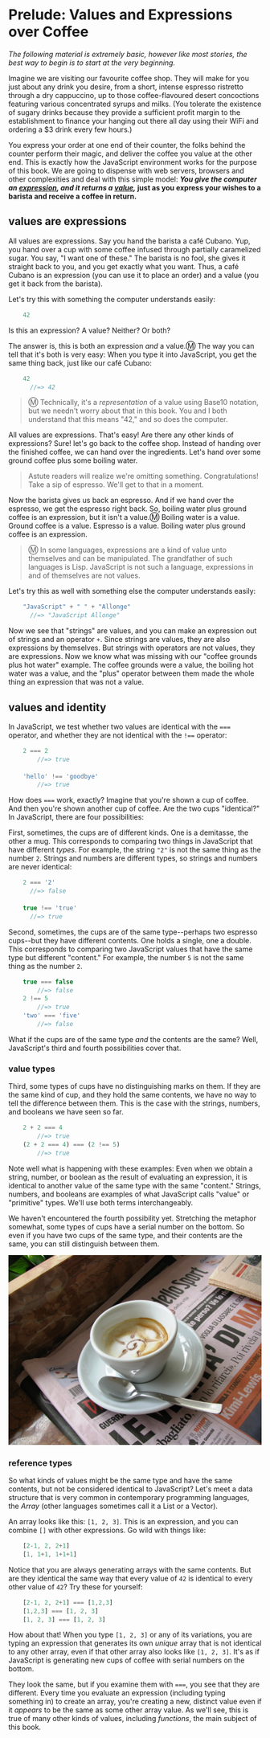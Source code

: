 # Prelude: Values and Expressions over Coffee

*The following material is extremely basic, however like most stories, the best way to begin is to start at the very beginning.*

Imagine we are visiting our favourite coffee shop. They will make for you just about any drink you desire, from a short, intense espresso ristretto through a dry cappuccino, up to those coffee-flavoured desert concoctions featuring various concentrated syrups and milks. (You tolerate the existence of sugary drinks because they provide a sufficient profit margin to the establishment to finance your hanging out there all day using their WiFi and ordering a $3 drink every few hours.)

You express your order at one end of their counter, the folks behind the counter perform their magic, and deliver the coffee you value at the other end. This is exactly how the JavaScript environment works for the purpose of this book. We are going to dispense with web servers, browsers and other complexities and deal with this simple model: ***You give the computer an [expression], and it returns a [value],* just as you express your wishes to a barista and receive a coffee in return.**

[expression]: https://en.wikipedia.org/wiki/Expression_(computer_science)
[value]: https://en.wikipedia.org/wiki/Value_(computer_science)

## values are expressions

All values are expressions. Say you hand the barista a café Cubano. Yup, you hand over a cup with some coffee infused through partially caramelized sugar. You say, "I want one of these." The barista is no fool, she gives it straight back to you, and you get exactly what you want. Thus, a café Cubano is an expression (you can use it to place an order) and a value (you get it back from the barista).

Let's try this with something the computer understands easily:
```javascript
    42
```
Is this an expression? A value? Neither? Or both?

The answer is, this is both an expression *and* a value.:m: The way you can tell that it's both is very easy: When you type it into JavaScript, you get the same thing back, just like our café Cubano:
```javascript
    42
      //=> 42
```
>:m: Technically, it's a *representation* of a value using Base10 notation, but we needn't worry about that in this book. You and I both understand that this means "42," and so does the computer.

All values are expressions. That's easy! Are there any other kinds of expressions? Sure! let's go back to the coffee shop. Instead of handing over the finished coffee, we can hand over the ingredients. Let's hand over some ground coffee plus some boiling water.

> Astute readers will realize we're omitting something. Congratulations! Take a sip of espresso. We'll get to that in a moment.

Now the barista gives us back an espresso. And if we hand over the espresso, we get the espresso right back. So, boiling water plus ground coffee is an expression, but it isn't a value.:m: Boiling water is a value. Ground coffee is a value. Espresso is a value. Boiling water plus ground coffee is an expression.

>:m: In some languages, expressions are a kind of value unto themselves and can be manipulated. The grandfather of such languages is Lisp. JavaScript is not such a language, expressions in and of themselves are not values.

Let's try this as well with something else the computer understands easily:
```javascript
    "JavaScript" + " " + "Allonge"
      //=> "JavaScript Allonge"
```
Now we see that "strings" are values, and you can make an expression out of strings and an operator `+`. Since strings are values, they are also expressions by themselves. But strings with operators are not values, they are expressions. Now we know what was missing with our "coffee grounds plus hot water" example. The coffee grounds were a value, the boiling hot water was a value, and the "plus" operator between them made the whole thing an expression that was not a value.

## values and identity

In JavaScript, we test whether two values are identical with the `===` operator, and whether they are not identical with the `!==` operator:
```javascript
	2 === 2
		//=> true
		
	'hello' !== 'goodbye'
		//=> true
```			
How does `===` work, exactly? Imagine that you're shown a cup of coffee. And then you're shown another cup of coffee. Are the two cups "identical?" In JavaScript, there are four possibilities:

First, sometimes, the cups are of different kinds. One is a demitasse, the other a mug. This corresponds to comparing two things in JavaScript that have different *types*. For example, the string `"2"` is not the same thing as the number `2`. Strings and numbers are different types, so strings and numbers are never identical:
```javascript
    2 === '2'
      //=> false
      
    true !== 'true'
      //=> true
```
Second, sometimes, the cups are of the same type--perhaps two espresso cups--but they have different contents. One holds a single, one a double. This corresponds to comparing two JavaScript values that have the same type but different "content." For example, the number `5` is not the same thing as the number `2`.
```javascript
	true === false
		//=> false
	2 !== 5
		//=> true
	'two' === 'five'
		//=> false
```
What if the cups are of the same type *and* the contents are the same? Well, JavaScript's third and fourth possibilities cover that.

### value types

Third, some types of cups have no distinguishing marks on them. If they are the same kind of cup, and they hold the same contents, we have no way to tell the difference between them. This is the case with the strings, numbers, and booleans we have seen so far.
```javascript
	2 + 2 === 4
		//=> true
	(2 + 2 === 4) === (2 !== 5)
		//=> true
```      
Note well what is happening with these examples: Even when we obtain a string, number, or boolean as the result of evaluating an expression, it is identical to another value of the same type with the same "content." Strings, numbers, and booleans are examples of what JavaScript calls "value" or "primitive" types. We'll use both terms interchangeably.

We haven't encountered the fourth possibility yet. Stretching the metaphor somewhat, some types of cups have a serial number on the bottom. So even if you have two cups of the same type, and their contents are the same, you can still distinguish between them.

![Cafe Macchiato is also a fine drink, especially when following up on the fortunes of the Azzurri or the standings in the Giro d'Italia](images/macchiato_1200.jpg)

### reference types

So what kinds of values might be the same type and have the same contents, but not be considered identical to JavaScript? Let's meet a data structure that is very common in contemporary programming languages, the *Array* (other languages sometimes call it a List or a Vector).

An array looks like this: `[1, 2, 3]`. This is an expression, and you can combine `[]` with other expressions. Go wild with things like:
```javascript
    [2-1, 2, 2+1]
    [1, 1+1, 1+1+1]
```    
Notice that you are always generating arrays with the same contents. But are they identical the same way that every value of `42` is identical to every other value of `42`? Try these for yourself:
```javascript
    [2-1, 2, 2+1] === [1,2,3]
    [1,2,3] === [1, 2, 3]
    [1, 2, 3] === [1, 2, 3]
```  
How about that! When you type `[1, 2, 3]` or any of its variations, you are typing an expression that generates its own *unique* array that is not identical to any other array, even if that other array also looks like `[1, 2, 3]`. It's as if JavaScript is generating new cups of coffee with serial numbers on the bottom.

They look the same, but if you examine them with `===`, you see that they are different. Every time you evaluate an expression (including typing something in) to create an array, you're creating a new, distinct value even if it *appears* to be the same as some other array value. As we'll see, this is true of many other kinds of values, including *functions*, the main subject of this book.
